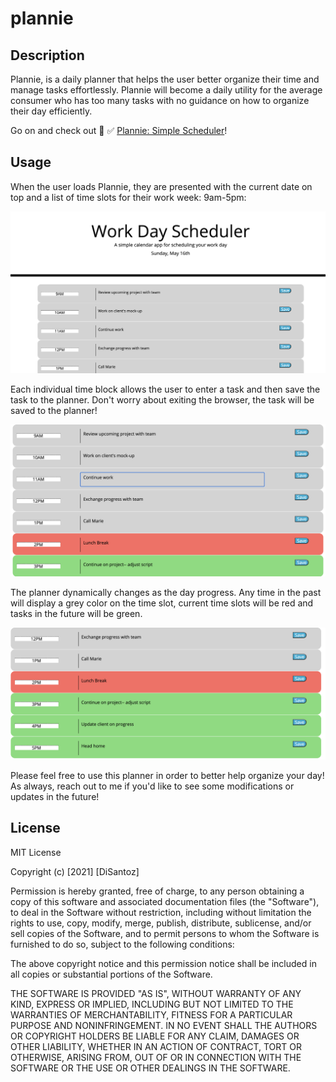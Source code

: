# plannie

## Description

Plannie, is a daily planner that helps the user better organize their time and manage tasks effortlessly. Plannie will become a daily utility for the average consumer who has too many tasks with no guidance on how to organize their day efficiently. 

Go on and check out :date: :white_check_mark: [Plannie: Simple Scheduler](https://disantoz.github.io/plannie/)! 

## Usage

When the user loads Plannie, they are presented with the current date on top and a list of time slots for their work week: 9am-5pm:

![alt text](./assets/images/start.png "Take a look at your daily schedule for the day")

Each individual time block allows the user to enter a task and then save the task to the planner. Don't worry about exiting the browser, the task will be saved to the planner!

![alt text](./assets/images/edit.png "Simply click on the text to begin entering new text or edit existing text")

The planner dynamically changes as the day progress. Any time in the past will display a grey color on the time slot, current time slots will be red and tasks in the future will be green.

![alt text](./assets/images/time.png "In this example, the current time is 2PM")

Please feel free to use this planner in order to better help organize your day! As always, reach out to me if you'd like to see some modifications or updates in the future!


## License

MIT License

Copyright (c) [2021] [DiSantoz]

Permission is hereby granted, free of charge, to any person obtaining a copy
of this software and associated documentation files (the "Software"), to deal
in the Software without restriction, including without limitation the rights
to use, copy, modify, merge, publish, distribute, sublicense, and/or sell
copies of the Software, and to permit persons to whom the Software is
furnished to do so, subject to the following conditions:

The above copyright notice and this permission notice shall be included in all
copies or substantial portions of the Software.

THE SOFTWARE IS PROVIDED "AS IS", WITHOUT WARRANTY OF ANY KIND, EXPRESS OR
IMPLIED, INCLUDING BUT NOT LIMITED TO THE WARRANTIES OF MERCHANTABILITY,
FITNESS FOR A PARTICULAR PURPOSE AND NONINFRINGEMENT. IN NO EVENT SHALL THE
AUTHORS OR COPYRIGHT HOLDERS BE LIABLE FOR ANY CLAIM, DAMAGES OR OTHER
LIABILITY, WHETHER IN AN ACTION OF CONTRACT, TORT OR OTHERWISE, ARISING FROM,
OUT OF OR IN CONNECTION WITH THE SOFTWARE OR THE USE OR OTHER DEALINGS IN THE
SOFTWARE.
